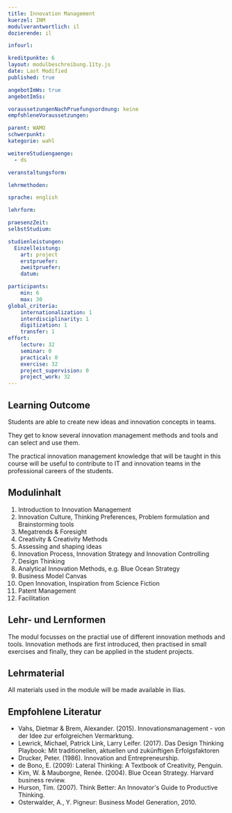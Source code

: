 ```yaml
---
title: Innovation Management
kuerzel: INM
modulverantwortlich: il
dozierende: il

infourl: 

kreditpunkte: 6
layout: modulbeschreibung.11ty.js
date: Last Modified
published: true

angebotImWs: true
angebotImSs: 

voraussetzungenNachPruefungsordnung: keine
empfohleneVoraussetzungen:

parent: WAMO
schwerpunkt:
kategorie: wahl

weitereStudiengaenge: 
  - ds

veranstaltungsform: 

lehrmethoden:

sprache: english

lehrform:

praesenzZeit: 
selbstStudium: 

studienleistungen:
  Einzelleistung:
    art: project
    erstpruefer: 
    zweitpruefer: 
    datum:

participants: 
    min: 6
    max: 30
global_criteria:
    internationalization: 1
    interdisciplinarity: 1
    digitization: 1
    transfer: 1
effort:
    lecture: 32
    seminar: 0
    practical: 0
    exercise: 32
    project_supervision: 0
    project_work: 32
---
```




## Learning Outcome

Students are able to create new ideas and innovation concepts in teams. 

They get to know several innovation management methods and tools and can select and use them. 

The practical innovation management knowledge that will be taught in this course will be useful to contribute to IT and innovation teams in the professional careers of the students.


  
## Modulinhalt

 1. Introduction to Innovation Management
 2. Innovation Culture, Thinking Preferences, Problem formulation and Brainstorming tools
 3. Megatrends & Foresight 
 4. Creativity & Creativity Methods 
 5. Assessing and shaping ideas
 6. Innovation Process, Innovation Strategy and Innovation Controlling
 7. Design Thinking
 8. Analytical Innovation Methods, e.g. Blue Ocean Strategy
 9. Business Model Canvas
 9. Open Innovation, Inspiration from Science Fiction
 10. Patent Management
 11. Facilitation
 

## Lehr- und Lernformen

The modul focusses on the practial use of different innovation methods and tools. Innovation methods are first introduced, then practised in small exercises and finally, they can be applied in the student projects.



## Lehrmaterial

All materials used in the module will be made available in Ilias.


## Empfohlene Literatur

* Vahs, Dietmar & Brem, Alexander. (2015). Innovationsmanagement - von der Idee zur erfolgreichen Vermarktung.
* Lewrick, Michael, Patrick Link, Larry Leifer. (2017). Das Design Thinking Playbook: Mit traditionellen, aktuellen und zukünftigen Erfolgsfaktoren
* Drucker, Peter. (1986). Innovation and Entrepreneurship.
* de Bono, E. (2009): Lateral Thinking: A Textbook of Creativity, Penguin. 
* Kim, W. & Mauborgne, Renée. (2004). Blue Ocean Strategy. Harvard business review. 
* Hurson, Tim. (2007). Think Better: An Innovator's Guide to Productive Thinking.
* Osterwalder, A., Y. Pigneur: Business Model Generation, 2010.
